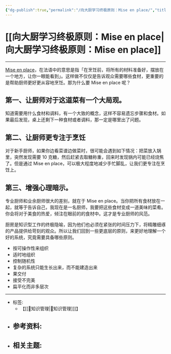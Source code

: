 ```yaml
---
{"dg-publish":true,"permalink":"/向大厨学习终极原则：Mise en place/","title":"向大厨学习终极原则：Mise en place","tags":["📥"],"noteIcon":""}
---
```



# [[向大厨学习终极原则：Mise en place\|向大厨学习终极原则：Mise en place]]

---
[Mise en place](https://sspai.com/link?target=https%3A%2F%2Fwww.jianshu.com%2Fp%2F84145a9dec9e)，在法语中的意思是指「在烹饪前，将所有的材料准备好，摆放在一个地方，让你一眼能看到」。这样做不仅仅是告诉观众需要哪些食材，更重要的是帮助厨师更好更从容地烹饪。那为什么要 Mise en place 呢？

## 第一、让厨师对于这道菜有一个大局观。
知道需要用什么食材和调料，有一个大致的概念，这样不容易遗忘步骤和食材。如果最后发现，桌上还剩下一种食材或者调料，那一定是哪里出了问题。

## 第二、让厨师更专注于烹饪
对于新手厨师，如果你边看菜谱边做菜时，很可能会遇到如下情况：把菜放入锅里，突然发现需要 10 克糖，然后赶紧去取糖称重，回来时发现锅内可能已经烧焦了。但是通过 Mise en place，可以极大程度地减少手忙脚乱，让我们更专注在烹饪上。

## 第三、增强心理暗示。
专业厨师和业余厨师很大的差别，就在于 Mise en place。当你把所有食材放在一起，就等于告诉自己，我现在是一名厨师，我要把这些食材变成一道美味的菜肴。你会将对于美食的热爱，倾注在眼前的的食材中。这才是专业厨师的风范。

厨房是知识型工作的终极隐喻，因为他们也必须在紧张的时间压力下，将精雕细琢的产品提供给苛刻的观众。所以让我们回到一些更底层的原则，来更好地理解一个好的系统，究竟需要具备哪些原则。

- 按可操作性来组织
- 适时地组织
- 控制随机性
- 复杂的系统只能生长出来，而不能建造出来
- 果交付
- 接受不完美
- 扁平化而非多层次
---

- 标签: 
	- 【[[🥇知识管理\|🥇知识管理]]]】
- 参考资料:
	- 
- 相关主题:
	- 